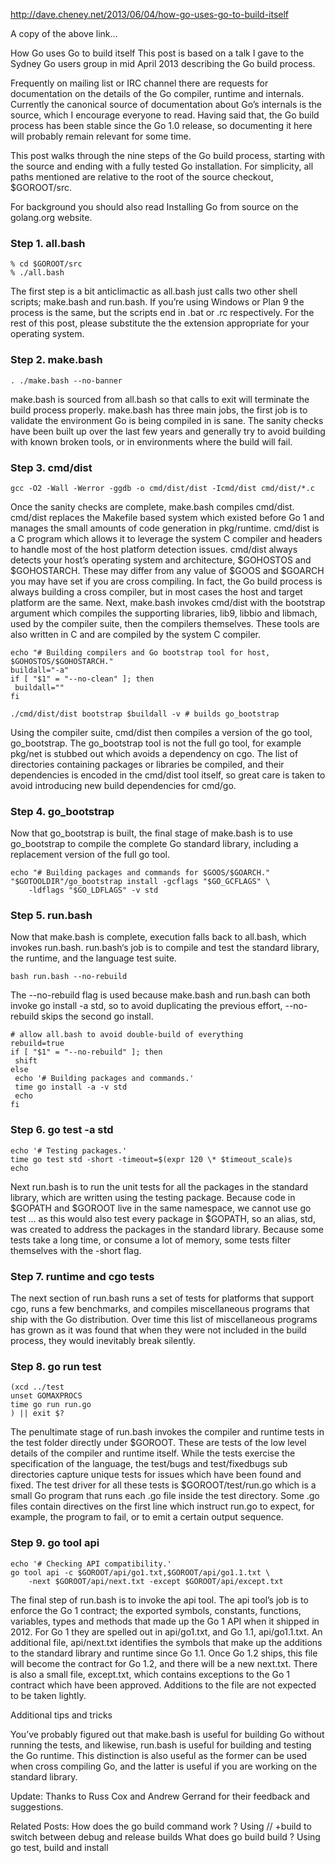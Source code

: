
http://dave.cheney.net/2013/06/04/how-go-uses-go-to-build-itself

A copy of the above link...

How Go uses Go to build itself
This post is based on a talk I gave to the Sydney Go users group in mid April 2013 describing the Go build process.

Frequently on mailing list or IRC channel there are requests for documentation on the details of the Go compiler, runtime and internals. Currently the canonical source of documentation about Go’s internals is the source, which I encourage everyone to read. Having said that, the Go build process has been stable since the Go 1.0 release, so documenting it here will probably remain relevant for some time.

This post walks through the nine steps of the Go build process, starting with the source and ending with a fully tested Go installation. For simplicity, all paths mentioned are relative to the root of the source checkout, $GOROOT/src.

For background you should also read Installing Go from source on the golang.org website.

### Step 1. all.bash

```
% cd $GOROOT/src
% ./all.bash
```

The first step is a bit anticlimactic as all.bash just calls two other shell scripts; make.bash and run.bash. If you’re using Windows or Plan 9 the process is the same, but the scripts end in .bat or .rc respectively. For the rest of this post, please substitute the the extension appropriate for your operating system.

### Step 2. make.bash

```
. ./make.bash --no-banner
```

make.bash is sourced from all.bash so that calls to exit will terminate the build process properly. make.bash has three main jobs, the first job is to validate the environment Go is being compiled in is sane. The sanity checks have been built up over the last few years and generally try to avoid building with known broken tools, or in environments where the build will fail.

### Step 3. cmd/dist

```
gcc -O2 -Wall -Werror -ggdb -o cmd/dist/dist -Icmd/dist cmd/dist/*.c
```

Once the sanity checks are complete, make.bash compiles cmd/dist. cmd/dist replaces the Makefile based system which existed before Go 1 and manages the small amounts of code generation in pkg/runtime. cmd/dist is a C program which allows it to leverage the system C compiler and headers to handle most of the host platform detection issues. cmd/dist always detects your host’s operating system and architecture, $GOHOSTOS and $GOHOSTARCH. These may differ from any value of $GOOS and $GOARCH you may have set if you are cross compiling. In fact, the Go build process is always building a cross compiler, but in most cases the host and target platform are the same. Next, make.bash invokes cmd/dist with the bootstrap argument which compiles the supporting libraries, lib9, libbio and libmach, used by the compiler suite, then the compilers themselves. These tools are also written in C and are compiled by the system C compiler.

```
echo "# Building compilers and Go bootstrap tool for host, $GOHOSTOS/$GOHOSTARCH."
buildall="-a"
if [ "$1" = "--no-clean" ]; then
 buildall=""
fi

./cmd/dist/dist bootstrap $buildall -v # builds go_bootstrap
```

Using the compiler suite, cmd/dist then compiles a version of the go tool, go_bootstrap. The go_bootstrap tool is not the full go tool, for example pkg/net is stubbed out which avoids a dependency on cgo. The list of directories containing packages or libraries be compiled, and their dependencies is encoded in the cmd/dist tool itself, so great care is taken to avoid introducing new build dependencies for cmd/go.

### Step 4. go_bootstrap

Now that go_bootstrap is built, the final stage of make.bash is to use go_bootstrap to compile the complete Go standard library, including a replacement version of the full go tool.

```
echo "# Building packages and commands for $GOOS/$GOARCH."
"$GOTOOLDIR"/go_bootstrap install -gcflags "$GO_GCFLAGS" \
    -ldflags "$GO_LDFLAGS" -v std
```

### Step 5. run.bash

Now that make.bash is complete, execution falls back to all.bash, which invokes run.bash. run.bash‘s job is to compile and test the standard library, the runtime, and the language test suite.

```
bash run.bash --no-rebuild
```

The --no-rebuild flag is used because make.bash and run.bash can both invoke go install -a std, so to avoid duplicating the previous effort, --no-rebuild skips the second go install.

```
# allow all.bash to avoid double-build of everything
rebuild=true
if [ "$1" = "--no-rebuild" ]; then
 shift
else
 echo '# Building packages and commands.'
 time go install -a -v std
 echo
fi
```

### Step 6. go test -a std

```
echo '# Testing packages.'
time go test std -short -timeout=$(expr 120 \* $timeout_scale)s
echo
```

Next run.bash is to run the unit tests for all the packages in the standard library, which are written using the testing package. Because code in $GOPATH and $GOROOT live in the same namespace, we cannot use go test ... as this would also test every package in $GOPATH, so an alias, std, was created to address the packages in the standard library. Because some tests take a long time, or consume a lot of memory, some tests filter themselves with the -short flag.

### Step 7. runtime and cgo tests

The next section of run.bash runs a set of tests for platforms that support cgo, runs a few benchmarks, and compiles miscellaneous programs that ship with the Go distribution. Over time this list of miscellaneous programs has grown as it was found that when they were not included in the build process, they would inevitably break silently.

### Step 8. go run test

```
(xcd ../test
unset GOMAXPROCS
time go run run.go
) || exit $?
```

The penultimate stage of run.bash invokes the compiler and runtime tests in the test folder directly under $GOROOT. These are tests of the low level details of the compiler and runtime itself. While the tests exercise the specification of the language, the test/bugs and test/fixedbugs sub directories capture unique tests for issues which have been found and fixed. The test driver for all these tests is $GOROOT/test/run.go which is a small Go program that runs each .go file inside the test directory. Some .go files contain directives on the first line which instruct run.go to expect, for example, the program to fail, or to emit a certain output sequence.

### Step 9. go tool api

```
echo '# Checking API compatibility.'
go tool api -c $GOROOT/api/go1.txt,$GOROOT/api/go1.1.txt \
    -next $GOROOT/api/next.txt -except $GOROOT/api/except.txt
```

The final step of run.bash is to invoke the api tool. The api tool’s job is to enforce the Go 1 contract; the exported symbols, constants, functions, variables, types and methods that made up the Go 1 API when it shipped in 2012. For Go 1 they are spelled out in api/go1.txt, and Go 1.1, api/go1.1.txt. An additional file, api/next.txt identifies the symbols that make up the additions to the standard library and runtime since Go 1.1. Once Go 1.2 ships, this file will become the contract for Go 1.2, and there will be a new next.txt. There is also a small file, except.txt, which contains exceptions to the Go 1 contract which have been approved. Additions to the file are not expected to be taken lightly.

Additional tips and tricks

You’ve probably figured out that make.bash is useful for building Go without running the tests, and  likewise, run.bash is useful for building and testing the Go runtime. This distinction is also useful as the former can be used when cross compiling Go, and the latter is useful if you are working on the standard library.

Update: Thanks to Russ Cox and Andrew Gerrand for their feedback and suggestions.

Related Posts:
How does the go build command work ?
Using // +build to switch between debug and release builds
What does go build build ?
Using go test, build and install
